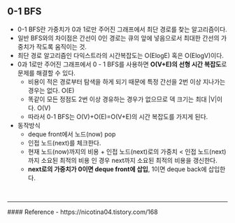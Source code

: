 ## 0-1 BFS
- 0-1 BFS란 가중치가 0과 1로만 주어진 그래프에서 최단 경로를 찾는 알고리즘이다.
- 일반 BFS와의 차이점은 간선이 0인 경로는 큐의 앞에 넣음으로서 최대한 간선의 가중치가 작도록 움직이는 것.
- 최단 경로 알고리즘인 다익스트라의 시간복잡도는 O(ElogE) 혹은 O(ElogV)이다.
- 0과 1로만 주어진 그래프에서 0 - 1 BFS를 사용하면 **O(V+E)의 선형 시간 복잡도**로 문제를 해결할 수 있다.
  - 비용이 적은 경로부터 탐색을 하게 되기 때문에 특정 간선을 2번 이상 지나가는 경우는 없다. O(E)
  - 똑같이 모든 정점도 2번 이상 경유하는 경우가 없으므로 덱 크기는 최대 |V|이다. O(V)
  - 따라서 0-1 BFS는 O(V)+O(E)=O(V+E)의 시간 복잡도를 가지게 된다.
- 동작방식
  - deque front에서 노드(now) pop
  - 인접 노드(next)를 체크한다.
  - 현재 노드(now)까지의 비용 + 인접 노드(next)로의 가중치 < 인접 노드(next)까지 소요된 최적의 비용 인 경우 next까지 소요된 최적의 비용을 갱신한다.
  - **next로의 가중치가 0이면 deque front에 삽입**, 1이면 deque back에 삽입한다.
<br>
<hr>
#### Reference
- https://nicotina04.tistory.com/168
